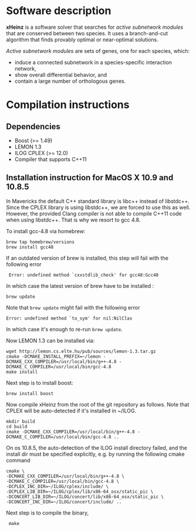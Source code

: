 Software description
====================

**xHeinz** is a software solver that searches for *active subnetwork modules* that are conserved between two species.
It uses a branch-and-cut algorithm that finds provably optimal or near-optimal solutions.

*Active subnetwork modules* are sets of genes, one for each species, which:
- induce a connected subnetwork in a species-specific interaction network,
- show overall differential behavior, and
- contain a large number of orthologous genes.



Compilation instructions
========================

Dependencies
--------------

* Boost (>= 1.49)
* LEMON 1.3
* ILOG CPLEX (>= 12.0)
* Compiler that supports C++11

Installation instruction for MacOS X 10.9 and 10.8.5
----------------------------------------------------

In Mavericks the default C\+\+ standard library is libc\+\+ instead of
libstdc\+\+. Since the CPLEX library is using libstdc\+\+, we are forced to use
this as well. However, the provided Clang compiler is not able to compile
C\+\+11 code when using libstdc\+\+. That is why we resort to gcc 4.8.

To install gcc-4.8 via homebrew:

    brew tap homebrew/versions
    brew install gcc48

If an outdated version of brew is installed, this step will fail with the
following error

     Error: undefined method `cxxstdlib_check' for gcc48:Gcc48

In which case the latest version of brew have to be installed :

    brew update 

Note that `brew update` might fail with the following error

    Error: undefined method `to_sym' for nil:NilClas

In which case it's enough to re-run `brew update`.



Now LEMON 1.3 can be installed via:

    wget http://lemon.cs.elte.hu/pub/sources/lemon-1.3.tar.gz
    cmake -DCMAKE_INSTALL_PREFIX=~/lemon -DCMAKE_CXX_COMPILER=/usr/local/bin/g++-4.8 -DCMAKE_C_COMPILER=/usr/local/bin/gcc-4.8
    make install

Next step is to install boost:

    brew install boost

Now compile xHeinz from the root of the git repository as follows. Note that
CPLEX will be auto-detected if it's installed in ~/ILOG.

    mkdir build
    cd build
    cmake -DCMAKE_CXX_COMPILER=/usr/local/bin/g++-4.8 -DCMAKE_C_COMPILER=/usr/local/bin/gcc-4.8 ..


On os 10.8.5, the auto-detection of the ILOG install directory failed, and the
install dir must be specified explicitly, e.g. by running the following cmake
command

    cmake \
    -DCMAKE_CXX_COMPILER=/usr/local/bin/g++-4.8 \
    -DCMAKE_C_COMPILER=/usr/local/bin/gcc-4.8 \
    -DCPLEX_INC_DIR=~/ILOG/cplex/include/ \
    -DCPLEX_LIB_DIR=~/ILOG/cplex/lib/x86-64_osx/static_pic \
    -DCONCERT_LIB_DIR=~/ILOG/concert/lib/x86-64_osx/static_pic \
    -DCONCERT_INC_DIR=~/ILOG/concert/include/ ..

Next step is to compile the binary,

     make
